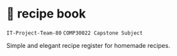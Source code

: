 # 🥗 recipe book

`IT-Project-Team-80` `COMP30022 Capstone Subject`

Simple and elegant recipe register for homemade recipes.